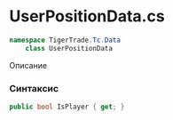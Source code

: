 
# UserPositionData.cs
```csharp
namespace TigerTrade.Tc.Data  
    class UserPositionData
```

Описание

### Синтаксис
```csharp
public bool IsPlayer { get; }
```
